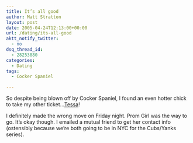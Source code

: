 ```yaml
---
title: It’s all good
author: Matt Stratton
layout: post
date: 2005-04-24T12:13:00+00:00
url: /dating/its-all-good
aktt_notify_twitter:
  - no
dsq_thread_id:
  - 28253880
categories:
  - Dating
tags:
  - Cocker Spaniel

---
```

So despite being blown off by Cocker Spaniel, I found an even hotter chick to take my other ticket&#8230;[Tessa][1]!

I definitely made the wrong move on Friday night. Prom Girl was the way to go. It&#8217;s okay though. I emailed a mutual friend to get her contact info (ostensibly because we&#8217;re both going to be in NYC for the Cubs/Yanks series).

 [1]: http://nuprinz.livejournal.com/
